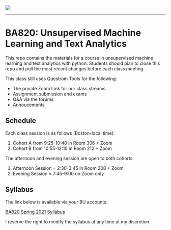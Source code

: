 ![](https://touchmba.com/wp-content/uploads/2017/12/BU-Questrom.png)

---

# BA820: Unsupervised Machine Learning and Text Analytics

This repo contains the materials for a course in unsupervised machine learning and text analytics with python.  Students should plan to close this repo and pull the most recent changes before each class meeting.

This class still uses Questrom Tools for the following:

- The private Zoom Link for our class streams
- Assignment submission and exams
- Q&A via the forums
- Annoucements


## Schedule

Each class session is as follows (Boston-local time):

1. Cohort A from 9:25-10:40 in Room 306 + Zoom
2. Cohort B from 10:55-12:10 in Room 212 + Zoom

The afternoon and evening session are open to both cohorts:

1. Afternoon Session = 2:30-3:45 in Room 208 + Zoom
2. Evening Session = 7:45-9:00 on Zoom only

## Syllabus

The link below is available via your BU accounts.

[BA820 Spring 2021 Syllabus](https://docs.google.com/document/d/1qt2xloBW-8pScSKR7VyeuztvdAhYXli0xIdNKWfVo9w/edit?usp=sharing)

I reserve the right to modify the syllabus at any time at my discretion.


